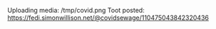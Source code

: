 Uploading media: /tmp/covid.png
Toot posted: https://fedi.simonwillison.net/@covidsewage/110475043842320436
